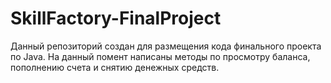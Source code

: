 # SkillFactory-FinalProject
Данный репозиторий создан для размещения кода финального проекта по Java.
На данный помент написаны методы по просмотру баланса, пополнению счета и снятию денежных средств.
